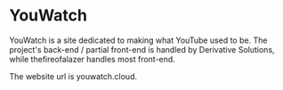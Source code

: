 # YouWatch
YouWatch is a site dedicated to making what YouTube used to be. The project's back-end / partial front-end is handled by Derivative Solutions, while thefireofalazer handles most front-end.

The website url is youwatch.cloud.
